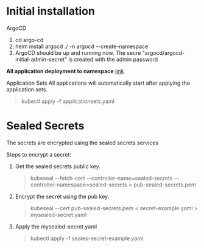 # Initial installation 

ArgoCD
1. cd argo-cd
2. helm install argocd ./ -n argocd --create-namespace
3. ArgoCD should be up and running now. The secre "argocd/argocd-initial-admin-secret" is created with the admin password

**All application deployment to namespace** [link](https://argo-cd.readthedocs.io/en/stable/operator-manual/app-any-namespace/#:~:text=The%20Application%20's%20namespace%20must,source%20Application%20resources%20from%20globally.)

Application Sets
All applications will automatically start after applying the application sets.
 > kubectl apply -f appilcationsets.yaml

# Sealed Secrets


The secrets are encrypted using the sealed secrets services

Steps to encrypt a secret:

1. Get the sealed secrets public key. 
    > kubeseal --fetch-cert --controller-name=sealed-secrets --controller-namespace=sealed-secrets > pub-sealed-secrets.pem
1. Encrypt the secret using the pub key.
    > kubeseal --cert pub-sealed-secrets.pem < secret-example.yaml > mysealed-secret.yaml
1. Apply the mysealed-secret.yaml
    > kubectl apply -f seales-secret-example.yaml